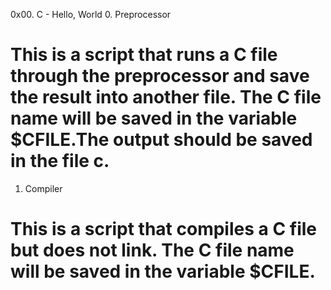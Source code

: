 0x00. C - Hello, World
0. Preprocessor
# This is a script that runs a C file through the preprocessor and save the result into another file. The C file name will be saved in the variable $CFILE.The output should be saved in the file c. 
1. Compiler
# This is a script that compiles a C file but does not link. The C file name will be saved in the variable $CFILE. 
